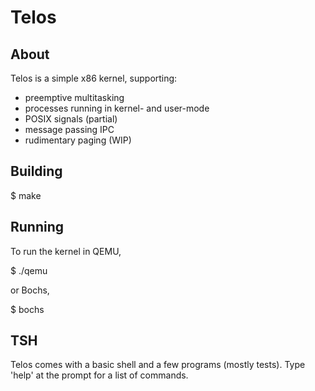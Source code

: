 Telos
=====

About
-----

Telos is a simple x86 kernel, supporting:

* preemptive multitasking
* processes running in kernel- and user-mode
* POSIX signals (partial)
* message passing IPC
* rudimentary paging (WIP)


Building
--------

$ make


Running
-------

To run the kernel in QEMU,

$ ./qemu

or Bochs,

$ bochs


TSH
---

Telos comes with a basic shell and a few programs (mostly tests).  Type 'help'
at the prompt for a list of commands.


